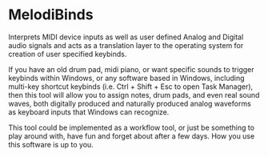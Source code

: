 # MelodiBinds
Interprets MIDI device inputs as well as user defined Analog and Digital audio signals and acts as a translation layer to the operating system for creation of user specified keybinds.

If you have an old drum pad, midi piano, or want specific sounds to trigger keybinds within Windows, or any software based in Windows, including multi-key shortcut keybinds (i.e.  Ctrl + Shift + Esc to open Task Manager), then this tool will allow you to assign notes, drum pads, and even real sound waves, both digitally produced and naturally produced analog waveforms as keyboard inputs that Windows can recognize.

This tool could be implemented as a workflow tool, or just be something to play around with, have fun and forget about after a few days. How you use this software is up to you.
